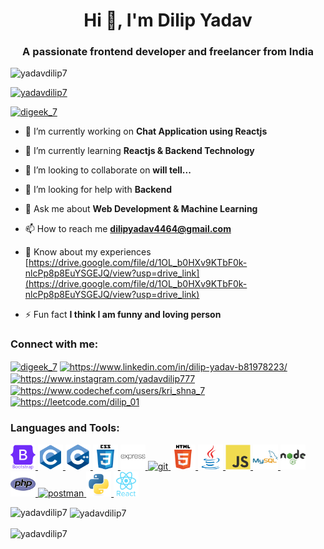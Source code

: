 <h1 align="center">Hi 👋, I'm Dilip Yadav</h1>
<h3 align="center"> A passionate frontend developer and freelancer from India</h3>

<p align="left"> <img src="https://komarev.com/ghpvc/?username=yadavdilip7&label=Profile%20views&color=0e75b6&style=flat" alt="yadavdilip7" /> </p>

<p align="left"> <a href="https://github.com/ryo-ma/github-profile-trophy"><img src="https://github-profile-trophy.vercel.app/?username=yadavdilip7" alt="yadavdilip7" /></a> </p>

<p align="left"> <a href="https://twitter.com/laughinglogics" target="blank"><img src="https://img.shields.io/twitter/follow/DILIP YADAV ?logo=twitter&style=for-the-badge" alt="digeek_7" /></a> </p>

- 🔭 I’m currently working on **Chat Application using Reactjs**

- 🌱 I’m currently learning **Reactjs & Backend Technology**

- 👯 I’m looking to collaborate on **will tell...**

- 🤝 I’m looking for help with **Backend**

- 💬 Ask me about **Web Development & Machine Learning**

- 📫 How to reach me **dilipyadav4464@gmail.com**

- 📄 Know about my experiences [https://drive.google.com/file/d/1OL_b0HXv9KTbF0k-nlcPp8p8EuYSGEJQ/view?usp=drive_link](https://drive.google.com/file/d/1OL_b0HXv9KTbF0k-nlcPp8p8EuYSGEJQ/view?usp=drive_link)

- ⚡ Fun fact **I think I am funny and loving person**

<h3 align="left">Connect with me:</h3>
<p align="left">
<a href="[https://twitter.com/laughinglogics](https://twitter.com/laughinglogics)" target="blank"><img align="center" src="https://raw.githubusercontent.com/rahuldkjain/github-profile-readme-generator/master/src/images/icons/Social/twitter.svg" alt="digeek_7" height="30" width="40" /></a>
<a href="https://linkedin.com/in/https://www.linkedin.com/in/dilip-yadav-b81978223/" target="blank"><img align="center" src="https://raw.githubusercontent.com/rahuldkjain/github-profile-readme-generator/master/src/images/icons/Social/linked-in-alt.svg" alt="https://www.linkedin.com/in/dilip-yadav-b81978223/" height="30" width="40" /></a>
<a href="https://instagram.com/https://www.instagram.com/yadavdilip777" target="blank"><img align="center" src="https://raw.githubusercontent.com/rahuldkjain/github-profile-readme-generator/master/src/images/icons/Social/instagram.svg" alt="https://www.instagram.com/yadavdilip777" height="30" width="40" /></a>
<a href="https://www.codechef.com/users/https://www.codechef.com/users/kri_shna_7" target="blank"><img align="center" src="https://cdn.jsdelivr.net/npm/simple-icons@3.1.0/icons/codechef.svg" alt="https://www.codechef.com/users/kri_shna_7" height="30" width="40" /></a>
<a href="https://www.leetcode.com/https://leetcode.com/dilip_01" target="blank"><img align="center" src="https://raw.githubusercontent.com/rahuldkjain/github-profile-readme-generator/master/src/images/icons/Social/leet-code.svg" alt="https://leetcode.com/dilip_01" height="30" width="40" /></a>
</p>

<h3 align="left">Languages and Tools:</h3>
<p align="left"> <a href="https://getbootstrap.com" target="_blank" rel="noreferrer"> <img src="https://raw.githubusercontent.com/devicons/devicon/master/icons/bootstrap/bootstrap-plain-wordmark.svg" alt="bootstrap" width="40" height="40"/> </a> <a href="https://www.cprogramming.com/" target="_blank" rel="noreferrer"> <img src="https://raw.githubusercontent.com/devicons/devicon/master/icons/c/c-original.svg" alt="c" width="40" height="40"/> </a> <a href="https://www.w3schools.com/cpp/" target="_blank" rel="noreferrer"> <img src="https://raw.githubusercontent.com/devicons/devicon/master/icons/cplusplus/cplusplus-original.svg" alt="cplusplus" width="40" height="40"/> </a> <a href="https://www.w3schools.com/css/" target="_blank" rel="noreferrer"> <img src="https://raw.githubusercontent.com/devicons/devicon/master/icons/css3/css3-original-wordmark.svg" alt="css3" width="40" height="40"/> </a> <a href="https://expressjs.com" target="_blank" rel="noreferrer"> <img src="https://raw.githubusercontent.com/devicons/devicon/master/icons/express/express-original-wordmark.svg" alt="express" width="40" height="40"/> </a> <a href="https://git-scm.com/" target="_blank" rel="noreferrer"> <img src="https://www.vectorlogo.zone/logos/git-scm/git-scm-icon.svg" alt="git" width="40" height="40"/> </a> <a href="https://www.w3.org/html/" target="_blank" rel="noreferrer"> <img src="https://raw.githubusercontent.com/devicons/devicon/master/icons/html5/html5-original-wordmark.svg" alt="html5" width="40" height="40"/> </a> <a href="https://www.java.com" target="_blank" rel="noreferrer"> <img src="https://raw.githubusercontent.com/devicons/devicon/master/icons/java/java-original.svg" alt="java" width="40" height="40"/> </a> <a href="https://developer.mozilla.org/en-US/docs/Web/JavaScript" target="_blank" rel="noreferrer"> <img src="https://raw.githubusercontent.com/devicons/devicon/master/icons/javascript/javascript-original.svg" alt="javascript" width="40" height="40"/> </a> <a href="https://www.mysql.com/" target="_blank" rel="noreferrer"> <img src="https://raw.githubusercontent.com/devicons/devicon/master/icons/mysql/mysql-original-wordmark.svg" alt="mysql" width="40" height="40"/> </a> <a href="https://nodejs.org" target="_blank" rel="noreferrer"> <img src="https://raw.githubusercontent.com/devicons/devicon/master/icons/nodejs/nodejs-original-wordmark.svg" alt="nodejs" width="40" height="40"/> </a> <a href="https://www.php.net" target="_blank" rel="noreferrer"> <img src="https://raw.githubusercontent.com/devicons/devicon/master/icons/php/php-original.svg" alt="php" width="40" height="40"/> </a> <a href="https://postman.com" target="_blank" rel="noreferrer"> <img src="https://www.vectorlogo.zone/logos/getpostman/getpostman-icon.svg" alt="postman" width="40" height="40"/> </a> <a href="https://www.python.org" target="_blank" rel="noreferrer"> <img src="https://raw.githubusercontent.com/devicons/devicon/master/icons/python/python-original.svg" alt="python" width="40" height="40"/> </a> <a href="https://reactjs.org/" target="_blank" rel="noreferrer"> <img src="https://raw.githubusercontent.com/devicons/devicon/master/icons/react/react-original-wordmark.svg" alt="react" width="40" height="40"/> </a> </p>

<p><img align="left" src="https://github-readme-stats.vercel.app/api/top-langs?username=yadavdilip7&show_icons=true&locale=en&layout=compact" alt="yadavdilip7" /></p>

<p>&nbsp;<img align="center" src="https://github-readme-stats.vercel.app/api?username=yadavdilip7&show_icons=true&locale=en" alt="yadavdilip7" /></p>

<p><img align="center" src="https://github-readme-streak-stats.herokuapp.com/?user=yadavdilip7&" alt="yadavdilip7" /></p>

